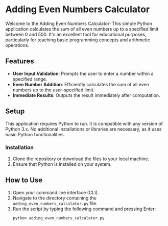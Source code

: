 # Adding Even Numbers Calculator

Welcome to the Adding Even Numbers Calculator! This simple Python application calculates the sum of all even numbers up to a specified limit between 0 and 500. It's an excellent tool for educational purposes, particularly for teaching basic programming concepts and arithmetic operations.

## Features

- **User Input Validation**: Prompts the user to enter a number within a specified range.
- **Even Number Addition**: Efficiently calculates the sum of all even numbers up to the user-specified limit.
- **Immediate Results**: Outputs the result immediately after computation.

## Setup

This application requires Python to run. It is compatible with any version of Python 3.x. No additional installations or libraries are necessary, as it uses basic Python functionalities.

### Installation

1. Clone the repository or download the files to your local machine.
2. Ensure that Python is installed on your system.

## How to Use

1. Open your command line interface (CLI).
2. Navigate to the directory containing the `adding_even_numbers_calculator.py` file.
3. Run the script by typing the following command and pressing Enter:
   ```bash
   python adding_even_numbers_calculator.py
